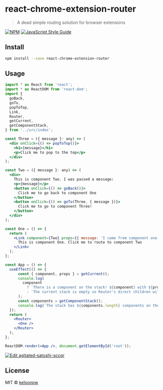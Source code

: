 # react-chrome-extension-router

> A dead simple routing solution for browser extensions

[![NPM](https://img.shields.io/npm/v/react-chrome-extension-router.svg)](https://www.npmjs.com/package/react-chrome-extension-router) [![JavaScript Style Guide](https://img.shields.io/badge/code_style-standard-brightgreen.svg)](https://standardjs.com)

## Install

```bash
npm install --save react-chrome-extension-router
```

## Usage

```jsx
import * as React from 'react';
import * as ReactDOM from 'react-dom';
import {
  goBack,
  goTo,
  popToTop,
  Link,
  Router,
  getCurrent,
  getComponentStack,
} from '../src/index';

const Three = ({ message }: any) => (
  <div onClick={() => popToTop()}>
    <h1>{message}</h1>
    <p>Click me to pop to the top</p>
  </div>
);

const Two = ({ message }: any) => (
  <div>
    This is component Two. I was passed a message:
    <p>{message}</p>
    <button onClick={() => goBack()}>
      Click me to go back to component One
    </button>
    <button onClick={() => goTo(Three, { message })}>
      Click me to go to component Three!
    </button>
  </div>
);

const One = () => {
  return (
    <Link component={Two} props={{ message: 'I came from component one!' }}>
      This is component One. Click me to route to component Two
    </Link>
  );
};

const App = () => {
  useEffect(() => {
      const { component, props } = getCurrent();
      console.log(
        component
          ? `There is a component on the stack! ${component} with ${props}`
          : `The current stack is empty so Router's direct children will be rendered`
      );
      const components = getComponentStack();
      console.log(`The stack has ${components.length} components on the stack`);
  });
  return (
    <Router>
      <One />
    </Router>
  );
};

ReactDOM.render(<App />, document.getElementById('root'));
```

[![Edit agitated-satoshi-sccqr](https://codesandbox.io/static/img/play-codesandbox.svg)](https://codesandbox.io/s/agitated-satoshi-sccqr?fontsize=14)

## License

MIT © [kelsonpw](https://github.com/kelsonpw)
